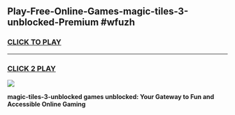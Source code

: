
## Play-Free-Online-Games-magic-tiles-3-unblocked-Premium #wfuzh
<h3>
<a href="https://premium.freeplayer.one?title=magic-tiles-3-unblocked&ref=8M">CLICK TO PLAY</a></h3>
<hr>

<h3>
<a href="https://premium.freeplayer.one?title=magic-tiles-3-unblocked&ref=8M">CLICK 2 PLAY</a>
  
</h3>

<a href="https://premium.freeplayer.one?title=magic-tiles-3-unblocked&ref=8M"><img src="https://clearcache.store/games.png"></a>


**magic-tiles-3-unblocked games unblocked: Your Gateway to Fun and Accessible Online Gaming**
